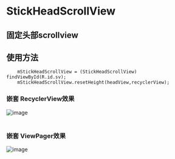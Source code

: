 # StickHeadScrollView

## 固定头部scrollview

## 使用方法
        mStickHeadScrollView = (StickHeadScrollView) findViewById(R.id.sv);
        mStickHeadScrollView.resetHeight(headView,recyclerView);
        
### 嵌套 RecyclerView效果
![image](https://github.com/panch1993/StickHeadScrollView/blob/master/gif/rv.gif)   
 
### 嵌套 ViewPager效果
![image](https://github.com/panch1993/StickHeadScrollView/blob/master/gif/vp.gif)   
